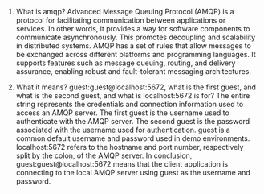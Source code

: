 1. What is amqp?
Advanced Message Queuing Protocol (AMQP) is a protocol for facilitating communication between applications or services. In other words, it provides a way for software components to communicate asynchronously. This promotes decoupling and scalability in distributed systems. AMQP has a set of rules that allow messages to be exchanged across different platforms and programming languages. It supports features such as message queuing, routing, and delivery assurance, enabling robust and fault-tolerant messaging architectures.

2. What it means? guest:guest@localhost:5672, what is the first guest, and what is
the second guest, and what is localhost:5672 is for?
The entire string represents the credentials and connection information used to access an AMQP server. The first guest is the username used to authenticate with the AMQP server. The second guest is the password associated with the username used for authentication. guest is a common default username and password used in demo environments. localhost:5672 refers to the hostname and port number, respectively split by the colon, of the AMQP server. In conclusion, guest:guest@localhost:5672 means that the client application is connecting to the local AMQP server using guest as the username and password.